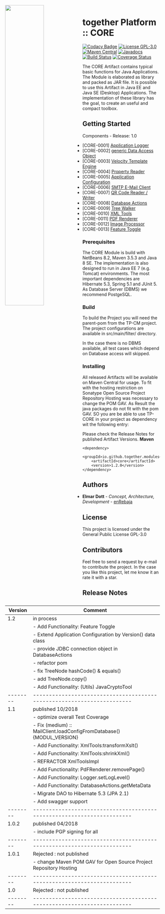 <img src="https://enrebaja.files.wordpress.com/2018/04/logo_250x250.png" style="float:left; height:50%; width:50%;" />

# together Platform :: CORE

[![Codacy Badge](https://api.codacy.com/project/badge/Grade/f00b311bb51247c1ac215b699b52e5ed)](https://app.codacy.com/app/ElmarDott/TP-CORE?utm_source=github.com&utm_medium=referral&utm_content=ElmarDott/TP-CORE&utm_campaign=Badge_Grade_Dashboard)
[![License GPL-3.0](https://img.shields.io/badge/license-GNU-green.svg)](https://www.gnu.org/licenses/gpl-3.0.en.html)
[![Maven Central](https://img.shields.io/badge/Maven%20Central-1.1.0-green.svg)](https://mvnrepository.com/artifact/io.github.together.modules/core)
[![Javadocs](https://www.javadoc.io/badge/io.github.together.modules/core.svg)](https://www.javadoc.io/doc/io.github.together.modules/core)
[![Build Status](https://travis-ci.org/ElmarDott/TP-CORE.svg?branch=master)](https://travis-ci.org/ElmarDott/TP-CORE)
[![Coverage Status](https://coveralls.io/repos/github/ElmarDott/TP-CORE/badge.svg?branch=master)](https://coveralls.io/github/ElmarDott/TP-CORE)

The CORE Artifact contains typical basic functions for Java Applications. The
Module is elaborated as library and packed as JAR file. It is possible to use
this Artifact in Java EE and Java SE (Desktop) Applications. The implementation
of these library has the goal, to create an useful and compact toolbox.

## Getting Started

Components - Release: 1.0
 * [CORE-0001] [Application Logger](https://github.com/ElmarDott/TP-CORE/wiki/%5BCORE-0001%5D-Application-Logger)
 * [CORE-0002] [generic Data Access Object](https://github.com/ElmarDott/TP-CORE/wiki/%5BCORE-0002%5D-generic-Data-Access-Object---DAO)
 * [CORE-0003] [Velocity Template Engine](https://github.com/ElmarDott/TP-CORE/wiki/%5BCORE-0003%5D-Velocity-Template-Engine)
 * [CORE-0004] [Property Reader](https://github.com/ElmarDott/TP-CORE/wiki/%5BCORE-0004%5D-Property-Reader)
 * [CORE-0005] [Application Configuration](https://github.com/ElmarDott/TP-CORE/wiki/%5BCORE-0005%5D-Application-Configuration)
 * [CORE-0006] [SMTP E-Mail Client](https://github.com/ElmarDott/TP-CORE/wiki/%5BCORE-0006%5D-SMTP-E-Mail-Client)
 * [CORE-0007] [QR Code Reader / Writer](https://github.com/ElmarDott/TP-CORE/wiki/%5BCORE-0007%5D-QR-Code-Reader---Writer)
 * [CORE-0008] [Database Actions](https://github.com/ElmarDott/TP-CORE/wiki/%5BCORE-0008%5D-Database-Actions)
 * [CORE-0009] [Tree Walker](https://github.com/ElmarDott/TP-CORE/wiki/%5BCORE-0009%5D-Tree-Walker)
 * [CORE-0010] [XML Tools](https://github.com/ElmarDott/TP-CORE/wiki/%5BCORE-0010%5D-XML-Tools)
 * [CORE-0011] [PDF Renderer](https://github.com/ElmarDott/TP-CORE/wiki/%5BCORE-0011%5D-PDF-Renderer)
 * [CORE-0012] [Image Processor](https://github.com/ElmarDott/TP-CORE/wiki/%5BCORE-0012%5D-Image-Processor)
 * [CORE-0013] [Feature Toggle](https://github.com/ElmarDott/TP-CORE/wiki/%5BCORE-0013%5D-Feature-Toggle)

### Prerequisites

The CORE Module is build with NetBeans 8.2, Maven 3.5.3 and Java 8 SE. The
implementation is also designed to run in Java EE 7 (e.g. Tomcat) environments.
The most important dependencies are Hibernate 5.3, Spring 5.1 and JUnit 5. As
Database Server (DBMS) we recommend PostgeSQL.

### Build

To build the Project you will need the parent-pom from the TP-CM project. The
project configurations are available in src/main/filter/ directory.

In the case there is no DBMS available, all test cases which depend on Database
access will skipped.

### Installing
All released Artifacts will be available on Maven Central for usage. To fit with the
hosting restriction on Sonatype Open Source Project Repository Hosting was necessary
to change the POM GAV. As Result the java packages do not fit with the pom GAV. SO you
are be able to use TP-CORE in your project as dependency wit the following entry:

Please check the Release Notes for published Artifact Versions.
**Maven**
```
<dependency>
    <groupId>io.github.together.modules</groupId>
    <artifactId>core</artifactId>
    <version>1.2.0</version>
</dependency>
```

## Authors

* **Elmar Dott** - *Concept, Architecture, Development* - [enRebaja](https://enRebaja.wordpress.com)

## License

This project is licensed under the General Public License GPL-3.0

## Contributors

Feel free to send a request by e-mail to contribute the project. In the case you
like this project, let me know it an rate it with a star.

## Release Notes

|Version | Comment
|--------|----------------------------------------------------------------------
| 1.2    | in process
|        | - Add Functionality: Feature Toggle
|        | - Extend Application Configuration by Version() data class
|        | - provide JDBC connection object in DatabaseActions
|        | - refactor pom
|        | - fix TreeNode hashCode() & equals()
|        | - add TreeNode.copy()
|        | - Add Functionality: (Utils) JavaCryptoTool
|--------|----------------------------------------------------------------------
| 1.1    | published 10/2018
|        | - optimize overall Test Coverage
|        | - Fix (medium) :: MailClient.loadConfigFromDatabase() {MODUL_VERSION}
|        | - Add Functionality: XmlTools:transformXslt()
|        | - Add Functionality: XmlTools:shrinkXml()
|        | - REFRACTOR XmlToolsImpl
|        | - Add Functionality: PdFRenderer.removePage()
|        | - Add Functionality: Logger.setLogLevel()
|        | - Add Functionality: DatabaseActions.getMetaData
|        | - Migrate DAO to Hibernate 5.3 (JPA 2.1)
|        | - Add swagger support
|--------|----------------------------------------------------------------------
| 1.0.2  | published 04/2018
|        | - include PGP signing for all
|--------|----------------------------------------------------------------------
| 1.0.1  | Rejected : not published
|        | - change Maven POM GAV for Open Source Project Repository Hosting
|--------|----------------------------------------------------------------------
| 1.0    | Rejected : not published
|--------|----------------------------------------------------------------------
